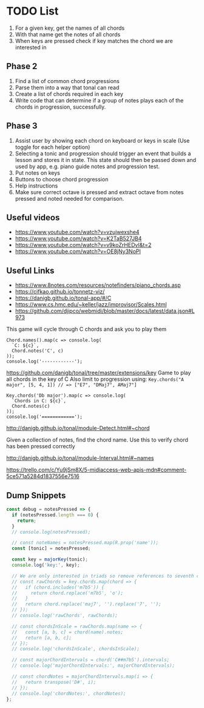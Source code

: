 # TODO List

1. For a given key, get the names of all chords
2. With that name get the notes of all chords
3. When keys are pressed check if key matches the chord we are interested in

## Phase 2

1. Find a list of common chord progressions
2. Parse them into a way that tonal can read
3. Create a list of chords required in each key
4. Write code that can determine if a group of notes plays each of the chords in progression, successfully.

## Phase 3

1. Assist user by showing each chord on keyboard or keys in scale (Use toggle for each helper option)
2. Selecting a tonic and progression should trigger an event that builds a lesson and stores it in state. This state should then be passed down and used by app, e.g. piano guide notes and progression test.
3. Put notes on keys
4. Buttons to choose chord progression
5. Help instructions
6. Make sure correct octave is pressed and extract octave from notes pressed and noted needed for comparison.

## Useful videos

- https://www.youtube.com/watch?v=vzujwexshe4
- https://www.youtube.com/watch?v=K2TaB527JB4
- https://www.youtube.com/watch?v=v9koZrHEDvI&t=2
- https://www.youtube.com/watch?v=OE8jNy3NoPI

## Useful Links

- https://www.8notes.com/resources/notefinders/piano_chords.asp
- https://cifkao.github.io/tonnetz-viz/
- https://danigb.github.io/tonal-app/#/C
- https://www.cs.hmc.edu/~keller/jazz/improvisor/Scales.html
- https://github.com/djipco/webmidi/blob/master/docs/latest/data.json#L973

This game will cycle through C chords and ask you to play them

```
Chord.names().map(c => console.log(
  `C: ${c}`,
  Chord.notes('C', c)
));
console.log('------------');
```

https://github.com/danigb/tonal/tree/master/extensions/key
Game to play all chords in the key of C
Also limit to progression using: `Key.chords("A major", [5, 4, 1]) // => ["E7", "DMaj7", AMaj7"]`

```
Key.chords('Db major').map(c => console.log(
  `Chords in C: ${c}`,
  Chord.notes(c)
));
console.log('============');
```

http://danigb.github.io/tonal/module-Detect.html#~chord

Given a collection of notes, find the chord name.
Use this to verify chord has been pressed correctly

http://danigb.github.io/tonal/module-Interval.html#~names

https://trello.com/c/Yu9jSm8X/5-midiaccess-web-apis-mdn#comment-5ce571a5284d1837556e7516

## Dump Snippets

```js
const debug = notesPressed => {
  if (notesPressed.length === 0) {
    return;
  }
  // console.log(notesPressed);

  // const noteNames = notesPressed.map(R.prop('name'));
  const [tonic] = notesPressed;

  const key = majorKey(tonic);
  console.log('key:', key);

  // We are only interested in triads so remove references to seventh chords
  // const rawChords = key.chords.map(chord => {
  //   if (chord.includes('m7b5')) {
  //     return chord.replace('m7b5', 'o');
  //   }
  //   return chord.replace('maj7', '').replace('7', '');
  // });
  // console.log('rawChords', rawChords);

  // const chordsInScale = rawChords.map(name => {
  //   const [a, b, c] = chord(name).notes;
  //   return [a, b, c];
  // });
  // console.log('chordsInScale', chordsInScale);

  // const majorChordIntervals = chord('C##m7b5').intervals;
  // console.log('majorChordIntervals:', majorChordIntervals);

  // const chordNotes = majorChordIntervals.map(i => {
  //   return transpose('D#', i);
  // });
  // console.log('chordNotes:', chordNotes);
};
```
